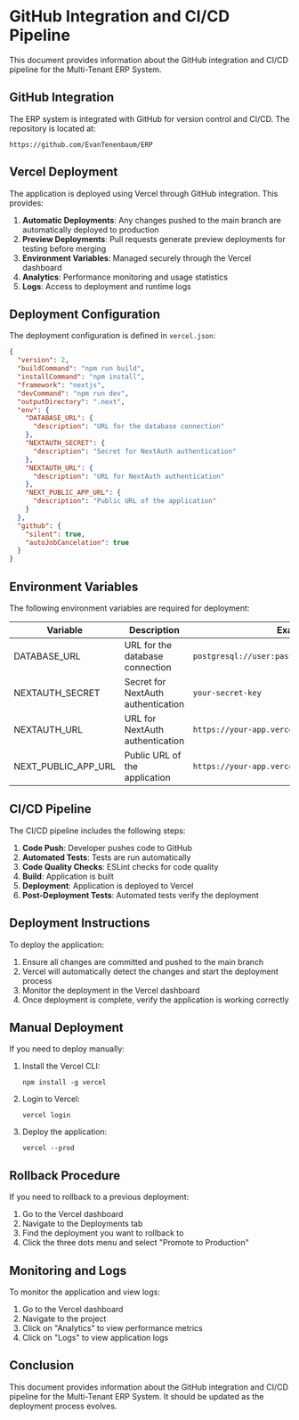 # GitHub Integration and CI/CD Pipeline

This document provides information about the GitHub integration and CI/CD pipeline for the Multi-Tenant ERP System.

## GitHub Integration

The ERP system is integrated with GitHub for version control and CI/CD. The repository is located at:

```
https://github.com/EvanTenenbaum/ERP
```

## Vercel Deployment

The application is deployed using Vercel through GitHub integration. This provides:

1. **Automatic Deployments**: Any changes pushed to the main branch are automatically deployed to production
2. **Preview Deployments**: Pull requests generate preview deployments for testing before merging
3. **Environment Variables**: Managed securely through the Vercel dashboard
4. **Analytics**: Performance monitoring and usage statistics
5. **Logs**: Access to deployment and runtime logs

## Deployment Configuration

The deployment configuration is defined in `vercel.json`:

```json
{
  "version": 2,
  "buildCommand": "npm run build",
  "installCommand": "npm install",
  "framework": "nextjs",
  "devCommand": "npm run dev",
  "outputDirectory": ".next",
  "env": {
    "DATABASE_URL": {
      "description": "URL for the database connection"
    },
    "NEXTAUTH_SECRET": {
      "description": "Secret for NextAuth authentication"
    },
    "NEXTAUTH_URL": {
      "description": "URL for NextAuth authentication"
    },
    "NEXT_PUBLIC_APP_URL": {
      "description": "Public URL of the application"
    }
  },
  "github": {
    "silent": true,
    "autoJobCancelation": true
  }
}
```

## Environment Variables

The following environment variables are required for deployment:

| Variable | Description | Example |
|----------|-------------|---------|
| DATABASE_URL | URL for the database connection | `postgresql://user:password@localhost:5432/erp` |
| NEXTAUTH_SECRET | Secret for NextAuth authentication | `your-secret-key` |
| NEXTAUTH_URL | URL for NextAuth authentication | `https://your-app.vercel.app` |
| NEXT_PUBLIC_APP_URL | Public URL of the application | `https://your-app.vercel.app` |

## CI/CD Pipeline

The CI/CD pipeline includes the following steps:

1. **Code Push**: Developer pushes code to GitHub
2. **Automated Tests**: Tests are run automatically
3. **Code Quality Checks**: ESLint checks for code quality
4. **Build**: Application is built
5. **Deployment**: Application is deployed to Vercel
6. **Post-Deployment Tests**: Automated tests verify the deployment

## Deployment Instructions

To deploy the application:

1. Ensure all changes are committed and pushed to the main branch
2. Vercel will automatically detect the changes and start the deployment process
3. Monitor the deployment in the Vercel dashboard
4. Once deployment is complete, verify the application is working correctly

## Manual Deployment

If you need to deploy manually:

1. Install the Vercel CLI:
   ```
   npm install -g vercel
   ```

2. Login to Vercel:
   ```
   vercel login
   ```

3. Deploy the application:
   ```
   vercel --prod
   ```

## Rollback Procedure

If you need to rollback to a previous deployment:

1. Go to the Vercel dashboard
2. Navigate to the Deployments tab
3. Find the deployment you want to rollback to
4. Click the three dots menu and select "Promote to Production"

## Monitoring and Logs

To monitor the application and view logs:

1. Go to the Vercel dashboard
2. Navigate to the project
3. Click on "Analytics" to view performance metrics
4. Click on "Logs" to view application logs

## Conclusion

This document provides information about the GitHub integration and CI/CD pipeline for the Multi-Tenant ERP System. It should be updated as the deployment process evolves.
